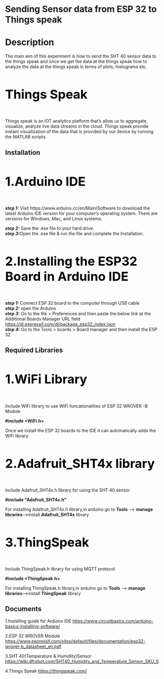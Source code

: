 
# Sending Sensor data from ESP 32 to Things speak 
 
# Description
The main aim of this experiment is how to send the SHT 40 sensor data to the things speak and 
once we get the data at the things speak how to analyze the data at the things speak in terms of 
plots, histograms etc. 
<h4 style="color:black;font-size:40px;"> <b>Things Speak</b>  </h4>
Things speak is an IOT analytics platform that’s allow us to aggregate, visualize, analyze live 
data streams in the cloud. Things speak provide instant visualization of the data that is provided 
by our device by running the MATLAB scripts. 

## Installation 
 <h4 style="color:black;font-size:40px;"> <b> 1.Arduino IDE</b>  </h4>
  <b><i>step 1:</i></b>          
  Visit https://www.arduino.cc/en/Main/Software  to download the latest Arduino IDE version for your computer’s operating system. There are versions for Windows,     Mac, and Linux systems.
  
  <b><i>step 2:</i></b> Save the .exe file to your hard drive.  
  <b><i>step 3:</i></b>Open the .exe file & run the file and complete the Installation.       

  <b><h4 style="color:black;font-size:40px;">2.Installing the ESP32 Board in Arduino IDE  </b>  </h4>
   <b><i>step 1:</i></b> Connect ESP 32 board to the computer through USB cable  
   <b><i>step 2:</i></b> open the Arduino  
   <b><i>step 3:</i></b> 	Go to the file >  Preferences and then paste the below link at the Additional Boards Manager URL field
          https://dl.espressif.com/dl/package_esp32_index.json  
   <b><i>step 4:</i></b>	Go to the Tools  >  boards  >  Board manager and then install the ESP 32  
   
    
   

   
   
   
   
   
   
   
   
   
   
   
   
   
 
   



  
  


     


## Required Libraries 
 <h4 style="color:black;font-size:40px;"> <b>1.WiFi Library</b>  </h4>

 Include WiFi library to use WiFi funcationalities of ESP 32 WROVER -B Module

 <b>#include <WiFi.h></b> 
 
 Once we install the ESP 32 boards to the IDE it can automatically adds the WiFi library
 
 <h4 style="color:black;font-size:40px;"> <b> 2.Adafruit_SHT4x library</b>  </h4>
 
 Include Adafruit_SHT4x.h library for using the SHT 40 sensor
 
 <b>#include "Adafruit_SHT4x.h"</b>
 
 For installing Adafruit_SHT4x.h library,in arduino go to <b>Tools</b> --> <b>manage libraries</b>-->install <b>Adafruit_SHT4x</b> library
 
 <h4 style="color:black;font-size:40px;"> <b> 3.ThingSpeak </b>  </h4>
 
 Include ThingSpeak.h library for using MQTT protocol
 
 <b>#include <ThingSpeak.h></b>
 
 For installing ThingSpeak.h library,in arduino go to <b>Tools</b> --> <b>manage libraries</b>-->install <b>ThingSpeak</b> library

 






## Documents
1.Installing guide for Arduino IDE
          https://www.circuitbasics.com/arduino-basics-installing-software/ 
          
2.ESP 32 WROVER Module
 https://www.espressif.com/sites/default/files/documentation/esp32-wrover-b_datasheet_en.pdf

3.SHT 40(Temperature & Humidity)Sensor
  https://wiki.dfrobot.com/SHT40_Humidity_and_Temperature_Sensor_SKU_S
  
4.Things Speak
  https://thingspeak.com/
  


  
  





